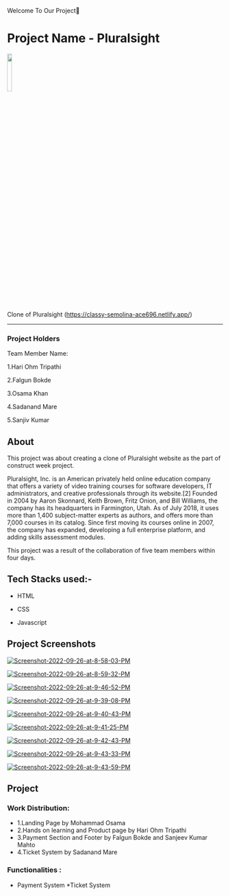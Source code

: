 Welcome To Our Project👋

# Project Name - Pluralsight

<a href="#"><img width="15%" height="auto" src="https://www.pluralsight.com/content/dam/ps-nav-assets/pluralsight-company-white-logo.png"/></a>


Clone of Pluralsight (https://classy-semolina-ace696.netlify.app/)
 <hr>


### Project Holders

Team Member Name:

1.Hari Ohm Tripathi

2.Falgun Bokde

3.Osama Khan

4.Sadanand Mare

5.Sanjiv Kumar

## About

This project was about creating a clone of  Pluralsight website as the part of construct week project. 

Pluralsight, Inc. is an American privately held online education company that offers a variety of video training courses for software developers, IT administrators, and creative professionals through its website.[2] Founded in 2004 by Aaron Skonnard, Keith Brown, Fritz Onion, and Bill Williams, the company has its headquarters in Farmington, Utah. As of July 2018, it uses more than 1,400 subject-matter experts as authors, and offers more than 7,000 courses in its catalog. Since first moving its courses online in 2007, the company has expanded, developing a full enterprise platform, and adding skills assessment modules.

This project was a result of the collaboration of five team members within four days.

## Tech Stacks used:- 

* HTML

* CSS

* Javascript


## Project Screenshots

<a href="https://ibb.co/xSwXwsf"><img src="https://i.ibb.co/hRrLrMZ/Screenshot-2022-09-26-at-8-58-03-PM.png" alt="Screenshot-2022-09-26-at-8-58-03-PM" border="0"></a>

<a href="https://ibb.co/LPp52wp"><img src="https://i.ibb.co/n0kC52k/Screenshot-2022-09-26-at-8-59-32-PM.png" alt="Screenshot-2022-09-26-at-8-59-32-PM" border="0"></a>

<a href="https://ibb.co/vHQrVTf"><img src="https://i.ibb.co/yXYMdZK/Screenshot-2022-09-26-at-9-46-52-PM.png" alt="Screenshot-2022-09-26-at-9-46-52-PM" border="0"></a>

<a href="https://ibb.co/nPTdM7m"><img src="https://i.ibb.co/wcTGhSg/Screenshot-2022-09-26-at-9-39-08-PM.png" alt="Screenshot-2022-09-26-at-9-39-08-PM" border="0"></a>


<a href="https://ibb.co/NYcScCy"><img src="https://i.ibb.co/DK0p0WR/Screenshot-2022-09-26-at-9-40-43-PM.png" alt="Screenshot-2022-09-26-at-9-40-43-PM" border="0"></a>

<a href="https://ibb.co/JxYQ27Y"><img src="https://i.ibb.co/DGBpkCB/Screenshot-2022-09-26-at-9-41-25-PM.png" alt="Screenshot-2022-09-26-at-9-41-25-PM" border="0"></a>

<a href="https://ibb.co/1qqxxsV"><img src="https://i.ibb.co/T8855KX/Screenshot-2022-09-26-at-9-42-43-PM.png" alt="Screenshot-2022-09-26-at-9-42-43-PM" border="0"></a>

<a href="https://ibb.co/M8LFpxM"><img src="https://i.ibb.co/hXv3HJD/Screenshot-2022-09-26-at-9-43-33-PM.png" alt="Screenshot-2022-09-26-at-9-43-33-PM" border="0"></a>

<a href="https://ibb.co/yQJnPwB"><img src="https://i.ibb.co/hmvR9P1/Screenshot-2022-09-26-at-9-43-59-PM.png" alt="Screenshot-2022-09-26-at-9-43-59-PM" border="0"></a>



## Project
### Work Distribution:
* 1.Landing Page by Mohammad Osama
* 2.Hands on learning and Product page by Hari Ohm Tripathi
* 3.Payment Section and Footer by Falgun Bokde and Sanjeev Kumar Mahto
* 4.Ticket System by Sadanand Mare


### Functionalities :
* Payment System
*Ticket System
